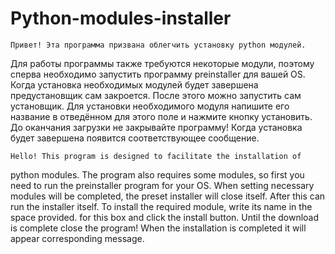 # Python-modules-installer
    Привет! Эта программа призвана облегчить установку python модулей.
Для работы программы также требуются некоторые модули, поэтому сперва
необходимо запустить программу preinstaller для вашей OS. Когда установка
необходимых модулей будет завершена предустановщик сам закроется. После
этого можно запустить сам установщик.
    Для установки необходимого модуля напишите его название в отведённом
для этого поле и нажмите кнопку установить. До оканчания загрузки не
закрывайте программу! Когда установка будет завершена появится 
соответствующее сообщение.

    Hello! This program is designed to facilitate the installation of
python modules. The program also requires some modules, so first you
need to run the preinstaller program for your OS. When setting necessary
modules will be completed, the preset installer will close itself. After
this can run the installer itself.
    To install the required module, write its name in the space provided.
for this box and click the install button. Until the download is complete
close the program! When the installation is completed it will appear
corresponding message.
